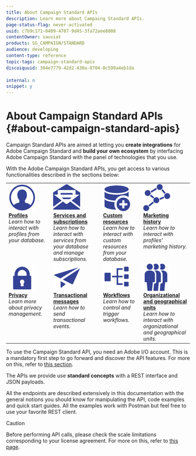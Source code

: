 ```yaml
---
title: About Campaign Standard APIs
description: Learn more about Campaing Standard APIs.
page-status-flag: never-activated
uuid: c7b9c171-0409-4707-9d45-3fa72aee8008
contentOwner: sauviat
products: SG_CAMPAIGN/STANDARD
audience: developing
content-type: reference
topic-tags: campaign-standard-apis
discoiquuid: 304e7779-42d2-430a-9704-8c599a4eb1da

internal: n
snippet: y
---
```


# About Campaign Standard APIs {#about-campaign-standard-apis}

Campaign Standard APIs are aimed at letting you **create integrations** for Adobe Campaign Standard and **build your own ecosystem** by interfacing Adobe Campaign Standard with the panel of technologies that you use.

With the Adobe Campaign Standard APIs, you get access to various functionalities described in the sections below:

<table>
<tr>
    <td valign="top">
        <a href="../../api/using/retrieving-profiles.md"><img alt="conditions" src="assets/icon_profile.png"/></a>
        <div><a href="../../api/using/retrieving-profiles.md"><strong>Profiles</strong></a></div>
        <em>Learn how to interact with profiles from your database.</em>
    </td>
    <td valign="top">
        <a href="../../api/using/creating-a-service.md"><img alt="conditions" src="assets/icon_services.png"/></a>
        <div><a href="../../api/using/creating-a-service.md"><strong>Services and subscriptions</strong></a></div>
        <em>Learn how to interact with services from your database and manage subscriptions.</em>
    </td>
    <td valign="top">
        <a href="../../api/using/interacting-with-custom-resources.md"><img alt="conditions" src="assets/icon_customresources.png"/></a>
        <div><a href="../../api/using/interacting-with-custom-resources.md"><strong>Custom resources</strong></a></div>
        <em>Learn how to interact with custom resources from your database.</em>
    </td>
    <td valign="top">
        <a href="../../api/using/interacting-with-marketing-history.md"><img alt="conditions" src="assets/icon_marketinghistory.png"/></a>
        <div><a href="../../api/using/interacting-with-marketing-history.md"><strong>Marketing history</strong></a></div>
        <em>Learn how to interact with profiles' marketing history.</em>
    </td>
</tr>
<tr>
    <td valign="top">
        <a href="../../api/using/creating-a-privacy-request.md"><img alt="conditions" src="assets/icon_privacy.png"/></a>
        <div><a href="../../api/using/creating-a-privacy-request.md"><strong>Privacy</strong></a></div>
        <em>Learn more about privacy management.</em>
    </td>
    <td valign="top">
        <a href="../../api/using/managing-transactional-messages.md"><img alt="conditions" src="assets/icon_transactionalmessage.png"/></a>
        <div><a href="../../api/using/managing-transactional-messages.md"><strong>Transactional messages</strong></a></div>
        <em>Learn how to send transactional events.</em>
    </td>
    <td valign="top">
        <a href="../../api/using/controlling-a-workflow.md"><img alt="conditions" src="assets/icon_workflows.png"/></a>
        <div><a href="../../api/using/controlling-a-workflow.md"><strong>Workflows</strong></a></div>
        <em>Learn how to control and trigger workflows.</em>
    </td>
    <td valign="top">
        <a href="../../api/using/retrieving-an-organizational-unit.md"><img alt="conditions" src="assets/icon_units.png"/></a>
        <div><a href="../../api/using/retrieving-an-organizational-unit.md"><strong>Organizational and geographical units</strong></a></div>
        <em>Learn how to interact with organizational and geographical units.</em>
    </td>
</tr>
</table>

To use the Campaign Standard API, you need an Adobe I/O account. This is a mandatory first step to go forward and discover the API features.
For more on this, refer to [this section](../../api/using/setting-up-api-access.md).

The APIs we provide use **standard concepts** with a REST interface and JSON payloads.

All the endpoints are described extensively in this documentation with the general notions you should know for manipulating the API, code examples and quick start guides. All the examples work with Postman but feel free to use your favorite REST client.

>[!CAUTION]
>
>Before performing API calls, please check the scale limitations corresponding to your license agreement. For more on this, refer to [this page](https://helpx.adobe.com/legal/product-descriptions/campaign-standard.html#ITInfrastructureResourcesbyActiveProfilesTiers).
